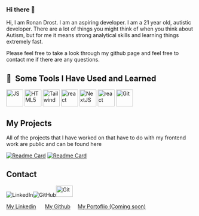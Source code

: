 ### Hi there 👋

Hi, I am Ronan Drost. I am an aspiring developer.
I am a 21 year old, autistic developer. There are a lot of things you might think of when you think about Autism,
but for me it means strong analytical skills and learning things extremely fast.

Please feel free to take a look through my github page and feel free to contact me if there are any questions.

<h2> 🚀 &nbsp;Some Tools I Have Used and Learned</h2>
<p align="left">
<img src="https://www.svgrepo.com/download/353925/javascript.svg" alt="JS" width="45" height="45"/>
<img src="https://www.svgrepo.com/download/349540/typescript.svg" alt="HTML5" width="45" height="45"/>
<img src="https://www.svgrepo.com/download/374118/tailwind.svg" alt="Tailwind" width="45" height="45"/>
<img src="https://www.iconfinder.com/icons/7423888/download/svg/4096" alt="react" width="45" height="45"/>
<img src="https://www.iconfinder.com/icons/9118036/download/svg/4096" alt="NextJS" width="45" height="45"/>
<img src="https://www.svgrepo.com/download/361039/azure.svg" alt="react" width="45" height="45"/>
<img src="https://www.svgrepo.com/download/509966/git.svg" alt="Git" width="45" height="45"/>

</p>

<h2>My Projects</h2>
<p>All of the projects that I have worked on that have to do with my frontend work are public and can be found here</p>

[![Readme Card](https://github-readme-stats.vercel.app/api/pin/?username=Ronansky20&repo=spotifyClone)](https://github.com/Ronansky20/spotifyClone)
[![Readme Card](https://github-readme-stats.vercel.app/api/pin/?username=Ronansky20&repo=weatherapp)](https://github.com/Ronansky20/weatherapp)

<h2>Contact</h2>

![LinkedIn](https://img.shields.io/badge/linkedin-%230077B5.svg?style=for-the-badge&logo=linkedin&logoColor=white)![GitHub](https://img.shields.io/badge/github-%23121011.svg?style=for-the-badge&logo=github&logoColor=white)<img src="https://www.svgrepo.com/download/447845/website-click.svg" alt="Git" width="45" height="30"/>
<p align="left"><a href='https://www.linkedin.com/in/ronan-drost-6958801b6/'>My Linkedin</a> ‎ ‎ ‎ ‎ ‎ ‎<a href='https://github.com/Ronansky20'>My Github</a>‎ ‎ ‎ ‎ ‎ ‎<a href='https://ronand.dev'>My Portoflio (Coming soon)</a></p> 

